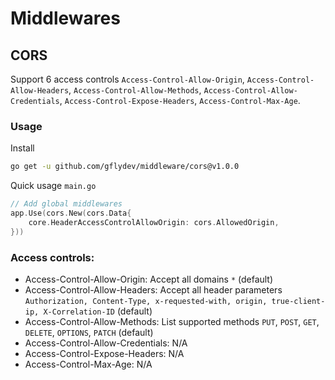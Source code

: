 # Middlewares

## CORS
Support 6 access controls `Access-Control-Allow-Origin`, `Access-Control-Allow-Headers`, `Access-Control-Allow-Methods`, `Access-Control-Allow-Credentials`, `Access-Control-Expose-Headers`, `Access-Control-Max-Age`. 

### Usage
Install
```bash
go get -u github.com/gflydev/middleware/cors@v1.0.0
```

Quick usage `main.go`
```go
// Add global middlewares
app.Use(cors.New(cors.Data{
    core.HeaderAccessControlAllowOrigin: cors.AllowedOrigin,
}))
```
### Access controls:
- Access-Control-Allow-Origin: Accept all domains `*` (default)
- Access-Control-Allow-Headers: Accept all header parameters `Authorization, Content-Type, x-requested-with, origin, true-client-ip, X-Correlation-ID` (default)
- Access-Control-Allow-Methods: List supported methods `PUT`, `POST`, `GET`, `DELETE`, `OPTIONS`, `PATCH` (default)
- Access-Control-Allow-Credentials: N/A
- Access-Control-Expose-Headers: N/A
- Access-Control-Max-Age: N/A
